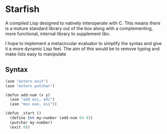 # Starfish

A compiled Lisp designed to natively interoperate with C. This means there is a mature standard library out of the box along with a complementing, more functional, internal library to supplement libc.

I hope to implement a metacircular evaluator to simplify the syntax and give it a more dynamic Lisp feel. The aim of this would be to remove typing and make lists easy to manipulate

## Syntax
```scheme
(asm "extern exit")
(asm "extern putchar")

(defun add-num (x y)
  (asm "add esi, edi")
  (asm "mov eax, esi"))

(defun _start ()
  (define Int my-number (add-num 64 4))
  (putchar my-number)
  (exit 0))
```
